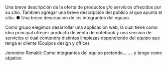 Una breve descripción de la oferta de productos y/o servicios ofrecidos por su
sitio. También agregar una breve descripción del público al que apunta el sitio.
● Una breve descripción de los integrantes del equipo.

Como grupo elegimos desarrollar una applicacion web, la cual tiene como idea principal ofrecer producto de venta de
notebook y una seccion de servicios el cual contendra distintas limpiezas dependiendo del equipo que tenga el cliente
(Equipos design y office).

Jeronimo Renaldi: Como integrantes del equipo pretendo........ y tengo como objetivo

